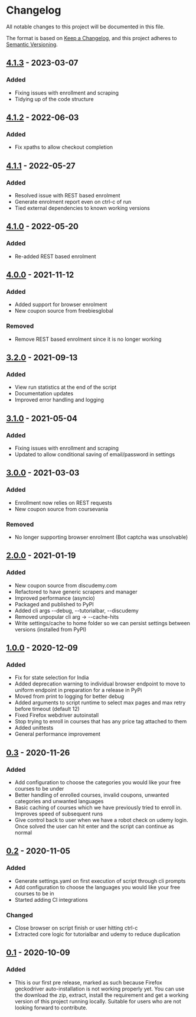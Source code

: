 # Changelog

All notable changes to this project will be documented in this file.

The format is based on [Keep a Changelog](https://keepachangelog.com/en/1.0.0/),
and this project adheres to
[Semantic Versioning](https://semver.org/spec/v2.0.0.html).

## [4.1.3] - 2023-03-07

### Added
- Fixing issues with enrollment and scraping
- Tidying up of the code structure

## [4.1.2] - 2022-06-03

### Added
- Fix xpaths to allow checkout completion

## [4.1.1] - 2022-05-27

### Added
- Resolved issue with REST based enrolment
- Generate enrolment report even on ctrl-c of run
- Tied external dependencies to known working versions

## [4.1.0] - 2022-05-20

### Added
- Re-added REST based enrolment

## [4.0.0] - 2021-11-12

### Added
- Added support for browser enrolment
- New coupon source from freebiesglobal

### Removed
- Remove REST based enrolment since it is no longer working

## [3.2.0] - 2021-09-13

### Added

- View run statistics at the end of the script
- Documentation updates
- Improved error handling and logging

## [3.1.0] - 2021-05-04

### Added

- Fixing issues with enrollment and scraping
- Updated to allow conditional saving of email/password in settings

## [3.0.0] - 2021-03-03

### Added

- Enrollment now relies on REST requests
- New coupon source from coursevania

### Removed
- No longer supporting browser enrolment (Bot captcha was unsolvable)

## [2.0.0] - 2021-01-19

### Added

- New coupon source from discudemy.com
- Refactored to have generic scrapers and manager
- Improved performance (asyncio)
- Packaged and published to PyPI
- Added cli args --debug, --tutorialbar, --discudemy
- Removed unpopular cli arg -> --cache-hits
- Write settings/cache to home folder so we can persist settings between versions (installed from PyPI)

## [1.0.0] - 2020-12-09

### Added

- Fix for state selection for India
- Added deprecation warning to individual browser endpoint to move to uniform endpoint in preparation for a release in PyPi
- Moved from print to logging for better debug
- Added arguments to script runtime to select max pages and max retry before timeout (default 12)
- Fixed Firefox webdriver autoinstall
- Stop trying to enroll in courses that has any price tag attached to them
- Added unittests
- General performance improvement

## [0.3] - 2020-11-26

### Added

- Add configuration to choose the categories you would like your free courses to be under
- Better handling of enrolled courses, invalid coupons, unwanted categories and unwanted languages
- Basic caching of courses which we have previously tried to enroll in. Improves speed of subsequent runs
- Give control back to user when we have a robot check on udemy login. Once solved the user can hit enter and the script 
can continue as normal

## [0.2] - 2020-11-05

### Added

- Generate settings.yaml on first execution of script through cli prompts
- Add configuration to choose the languages you would like your free courses to
  be in
- Started adding CI integrations

### Changed

- Close browser on script finish or user hitting ctrl-c
- Extracted core logic for tutorialbar and udemy to reduce duplication

## [0.1] - 2020-10-09

### Added

- This is our first pre release, marked as such because Firefox geckodriver
  auto-installation is not working properly yet. You can use the download the
  zip, extract, install the requirement and get a working version of this
  project running locally. Suitable for users who are not looking forward to
  contribute.

[4.1.3]:
  https://github.com/aapatre/Automatic-Udemy-Course-Enroller-GET-PAID-UDEMY-COURSES-for-FREE/releases/tag/v4.1.3
[4.1.2]:
  https://github.com/aapatre/Automatic-Udemy-Course-Enroller-GET-PAID-UDEMY-COURSES-for-FREE/releases/tag/v4.1.2
[4.1.1]:
  https://github.com/aapatre/Automatic-Udemy-Course-Enroller-GET-PAID-UDEMY-COURSES-for-FREE/releases/tag/v4.1.1
[4.1.0]:
  https://github.com/aapatre/Automatic-Udemy-Course-Enroller-GET-PAID-UDEMY-COURSES-for-FREE/releases/tag/v4.1.0
[4.0.0]:
  https://github.com/aapatre/Automatic-Udemy-Course-Enroller-GET-PAID-UDEMY-COURSES-for-FREE/releases/tag/v4.0.0
[3.2.0]:
  https://github.com/aapatre/Automatic-Udemy-Course-Enroller-GET-PAID-UDEMY-COURSES-for-FREE/releases/tag/v3.2.0
[3.1.0]:
  https://github.com/aapatre/Automatic-Udemy-Course-Enroller-GET-PAID-UDEMY-COURSES-for-FREE/releases/tag/v3.1.0
[3.0.0]:
  https://github.com/aapatre/Automatic-Udemy-Course-Enroller-GET-PAID-UDEMY-COURSES-for-FREE/releases/tag/v3.0.0
[2.0.0]:
  https://github.com/aapatre/Automatic-Udemy-Course-Enroller-GET-PAID-UDEMY-COURSES-for-FREE/releases/tag/v2.0.0
[1.0.0]:
  https://github.com/aapatre/Automatic-Udemy-Course-Enroller-GET-PAID-UDEMY-COURSES-for-FREE/releases/tag/v1.0.0
[0.3]:
  https://github.com/aapatre/Automatic-Udemy-Course-Enroller-GET-PAID-UDEMY-COURSES-for-FREE/releases/tag/v0.3
[0.2]:
  https://github.com/aapatre/Automatic-Udemy-Course-Enroller-GET-PAID-UDEMY-COURSES-for-FREE/releases/tag/v0.2
[0.1]:
  https://github.com/aapatre/Automatic-Udemy-Course-Enroller-GET-PAID-UDEMY-COURSES-for-FREE/releases/tag/v0.1
